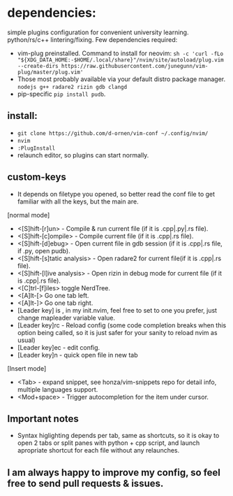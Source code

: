 # dependencies:

simple plugins configuration for convenient university learning. python/rs/c++ lintering/fixing. 
Few dependencies required:
* vim-plug preinstalled. Command to install for neovim:
`sh -c 'curl -fLo "${XDG_DATA_HOME:-$HOME/.local/share}"/nvim/site/autoload/plug.vim --create-dirs https://raw.githubusercontent.com/junegunn/vim-plug/master/plug.vim'`
* Those most probably available via your default distro package manager. `nodejs g++ radare2 rizin gdb clangd`
* pip-specific `pip install pudb`.

## install:
* `git clone https://github.com/d-ornen/vim-conf ~/.config/nvim/`
* `nvim`
* `:PlugInstall`
* relaunch editor, so plugins can start normally.

## custom-keys
* It depends on filetype you opened, so better read the conf file to get familiar with all the keys, but the main are.

 [normal mode]
* <[S]hift-[r]un> - Compile & run current file (if it is .cpp|.py|.rs file).
* <[S]hift-[c]ompile> - Compile current file (if it is .cpp|.rs file).
* <[S]hift-[d]ebug> - Open current file in gdb session (if it is .cpp|.rs file, if .py, open pudb).
* <[S]hift-[s]tatic analysis> - Open radare2 for current file(if it is .cpp|.rs file).
* <[S]hift-[l]ive analysis> - Open rizin in debug mode for current file (if it is .cpp|.rs file).
* <[C]trl-[f]iles> toggle NerdTree.
* <[A]lt-[> Go one tab left.
* <[A]lt-]> Go one tab right.
* [Leader key] is , in my init.nvim, feel free to set to one you prefer, just change mapleader variable value.
* [Leader key]rc - Reload config (some code completion breaks when this option being called, so it is just safer for your sanity to reload nvim as usual)
* [Leader key]ec - edit config.
* [Leader key]n - quick open file in new tab

 [Insert mode]
* <Tab\> - expand snippet, see honza/vim-snippets repo for detail info, multiple languages support.
* <Mod+space> - Trigger autocompletion for the item under cursor.
## Important notes
* Syntax higlighting depends per tab, same as shortcuts, so it is okay to open 2 tabs or split panes with python + cpp script, and launch apropriate shortcut for each file without any relaunches.
## I am always happy to improve my config, so feel free to send pull requests & issues.
